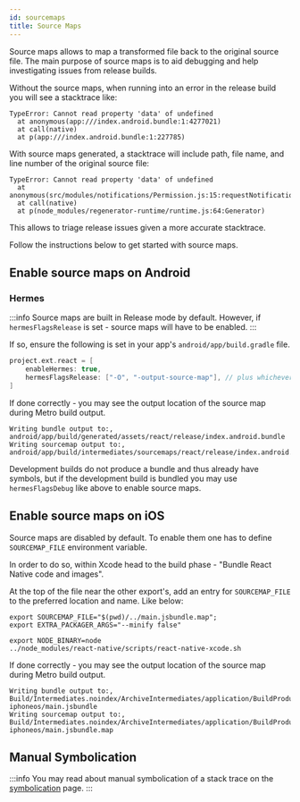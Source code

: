```yaml
---
id: sourcemaps
title: Source Maps
---
```


Source maps allows to map a transformed file back to the original source file. The main purpose of source maps is to aid debugging and help investigating issues from release builds.

Without the source maps, when running into an error in the release build you will see a stacktrace like:

```text
TypeError: Cannot read property 'data' of undefined
  at anonymous(app:///index.android.bundle:1:4277021)
  at call(native)
  at p(app:///index.android.bundle:1:227785)
```

With source maps generated, a stacktrace will include path, file name, and line number of the original source file:

```text
TypeError: Cannot read property 'data' of undefined
  at anonymous(src/modules/notifications/Permission.js:15:requestNotificationPermission)
  at call(native)
  at p(node_modules/regenerator-runtime/runtime.js:64:Generator)
```

This allows to triage release issues given a more accurate stacktrace.

Follow the instructions below to get started with source maps.

## Enable source maps on Android

### Hermes

:::info
Source maps are built in Release mode by default. However, if `hermesFlagsRelease` is set - source maps will have to be enabled.
:::

If so, ensure the following is set in your app's `android/app/build.gradle` file.

```groovy
project.ext.react = [
    enableHermes: true,
    hermesFlagsRelease: ["-O", "-output-source-map"], // plus whichever flag was required to set this away from default
]
```

If done correctly - you may see the output location of the source map during Metro build output.

```text
Writing bundle output to:, android/app/build/generated/assets/react/release/index.android.bundle
Writing sourcemap output to:, android/app/build/intermediates/sourcemaps/react/release/index.android.bundle.packager.map
```

Development builds do not produce a bundle and thus already have symbols, but if the development build is bundled you may use `hermesFlagsDebug` like above to enable source maps.

## Enable source maps on iOS

Source maps are disabled by default. To enable them one has to define `SOURCEMAP_FILE` environment variable.

In order to do so, within Xcode head to the build phase - "Bundle React Native code and images".

At the top of the file near the other export's, add an entry for `SOURCEMAP_FILE` to the preferred location and name. Like below:

```
export SOURCEMAP_FILE="$(pwd)/../main.jsbundle.map";
export EXTRA_PACKAGER_ARGS="--minify false"

export NODE_BINARY=node
../node_modules/react-native/scripts/react-native-xcode.sh
```

If done correctly - you may see the output location of the source map during Metro build output.

```text
Writing bundle output to:, Build/Intermediates.noindex/ArchiveIntermediates/application/BuildProductsPath/Release-iphoneos/main.jsbundle
Writing sourcemap output to:, Build/Intermediates.noindex/ArchiveIntermediates/application/BuildProductsPath/Release-iphoneos/main.jsbundle.map
```

## Manual Symbolication

:::info
You may read about manual symbolication of a stack trace on the [symbolication](symbolication.md) page.
:::
